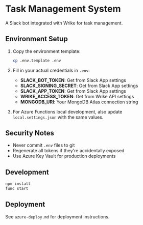 # Task Management System

A Slack bot integrated with Wrike for task management.

## Environment Setup

1. Copy the environment template:

   ```bash
   cp .env.template .env
   ```

2. Fill in your actual credentials in `.env`:

   - **SLACK_BOT_TOKEN**: Get from Slack App settings
   - **SLACK_SIGNING_SECRET**: Get from Slack App settings
   - **SLACK_APP_TOKEN**: Get from Slack App settings
   - **WRIKE_ACCESS_TOKEN**: Get from Wrike API settings
   - **MONGODB_URI**: Your MongoDB Atlas connection string

3. For Azure Functions local development, also update `local.settings.json` with the same values.

## Security Notes

- Never commit `.env` files to git
- Regenerate all tokens if they're accidentally exposed
- Use Azure Key Vault for production deployments

## Development

```bash
npm install
func start
```

## Deployment

See `azure-deploy.md` for deployment instructions.

